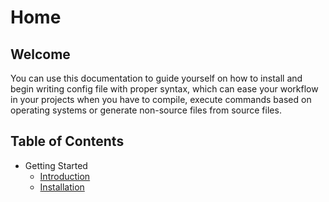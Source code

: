 # Home

## Welcome

You can use this documentation to guide yourself on how to install and begin writing config file with proper syntax, which can ease your workflow in your projects when you have to compile, execute commands based on operating systems or generate non-source files from source files.

## Table of Contents

- Getting Started
    - [Introduction](/getting-started/introduction)
    - [Installation](/getting-started/installation)